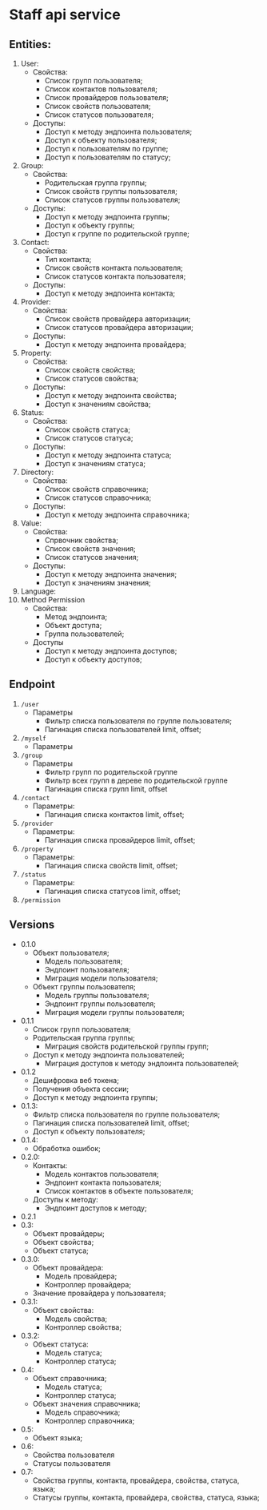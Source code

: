 # Staff api service

## Entities:

1. User:
    * Свойства:
        * Список групп пользователя;
        * Список контактов пользователя;
        * Список провайдеров пользователя;
        * Список свойств пользователя;
        * Список статусов пользователя;
    * Доступы:
        * Доступ к методу эндпоинта пользователя;
        * Доступ к объекту пользователя;
        * Доступ к пользователям по группе;
        * Доступ к пользователям по статусу;
2. Group:
    * Свойства:
        * Родительская группа группы;
        * Список свойств группы пользователя;
        * Список статусов группы пользователя;
    * Доступы:
        * Доступ к методу эндпоинта группы;
        * Доступ к объекту группы;
        * Доступ к группе по родительской группе;
3. Contact:
    * Свойства:
        * Тип контакта;
        * Список свойств контакта пользователя;
        * Список статусов контакта пользователя;
    * Доступы:
        * Доступ к методу эндпоинта контакта;
4. Provider:
    * Свойства:
        * Список свойств провайдера авторизации;
        * Список статусов провайдера авторизации;
    * Доступы:
        * Доступ к методу эндпоинта провайдера;
5. Property:
    * Свойства:
        * Список свойств свойства;
        * Список статусов свойства;
    * Доступы:
        * Доступ к методу эндпоинта свойства;
        * Доступ к значениям свойства;
6. Status:
    * Свойства:
        * Список свойств статуса;
        * Список статусов статуса;
    * Доступы:
        * Доступ к методу эндпоинта статуса;
        * Доступ к значениям статуса;
7. Directory:
    * Свойства:
        * Список свойств справочника;
        * Список статусов справочника;
    * Доступы:
        * Доступ к методу эндпоинта справочника;
8. Value:
    * Свойства:
        * Спрвочник свойства;
        * Список свойств значения;
        * Список статусов значения;
    * Доступы:
        * Доступ к методу эндпоинта значения;
        * Доступ к значениям значения;
9. Language:
10. Method Permission
    * Свойства:
        * Метод эндпоинта;
        * Объект доступа;
        * Группа пользователей;
    * Доступы
        * Доступ к методу эндпоинта доступов;
        * Доступ к объекту доступов;

## Endpoint

1. ``/user``
    * Параметры
        * Фильтр списка пользователя по группе пользователя;
        * Пагинация списка пользователей limit, offset;
2. ``/myself``
    * Параметры
3. ``/group``
    * Параметры
        * Фильтр групп по родительской группе
        * Фильтр всех групп в дереве по родительской группе
        * Пагинация списка групп limit, offset
4. ``/contact``
    * Параметры:
        * Пагинация списка контактов limit, offset;
5. ``/provider``
    * Параметры:
        * Пагинация списка провайдеров limit, offset;
6. ``/property``
    * Параметры:
        * Пагинация списка свойств limit, offset;
7. ``/status``
    * Параметры:
        * Пагинация списка статусов limit, offset;
8. ``/permission``

## Versions

* 0.1.0
    * Объект пользователя;
        * Модель пользователя;
        * Эндпоинт пользователя;
        * Миграция модели пользователя;
    * Объект группы пользователя;
        * Модель группы пользователя;
        * Эндпоинт группы пользователя;
        * Миграция модели группы пользователя;
* 0.1.1
    * Список групп пользователя;
    * Родительская группа группы;
        * Миграция свойств родительской группы групп;
    * Доступ к методу эндпоинта пользователей;
        * Миграция доступов к методу эндпоинта пользователей;
* 0.1.2
    * Дешифровка веб токена;
    * Получения объекта сессии;
    * Доступ к методу эндпоинта группы;
* 0.1.3:
    * Фильтр списка пользователя по группе пользователя;
    * Пагинация списка пользователей limit, offset;
    * Доступ к объекту пользователя;
* 0.1.4:
    * Обработка ошибок;
* 0.2.0:
    * Контакты:
        * Модель контактов пользователя;
        * Эндпоинт контакта пользователя;
        * Список контактов в объекте пользователя;
    * Доступы к методу:
        * Эндпоинт доступов к методу;
* 0.2.1
* 0.3:
    * Объект провайдеры;
    * Объект свойства;
    * Объект статуса;
* 0.3.0:
    * Объект провайдера:
        * Модель провайдера;
        * Контроллер провайдера;
    * Значение провайдера у пользователя;
* 0.3.1:
    * Объект свойства:
        * Модель свойства;
        * Контроллер свойства;
* 0.3.2:
    * Объект статуса:
        * Модель статуса;
        * Контроллер статуса;
* 0.4:
    * Объект справочника;
        * Модель статуса;
        * Контроллер статуса;
    * Объект значения справочника;
        * Модель справочника;
        * Контроллер справочника;
* 0.5:
    * Объект языка;
* 0.6:
    * Свойства пользователя
    * Статусы пользователя
* 0.7:
    * Свойства группы, контакта, провайдера, свойства, статуса, языка;
    * Статусы группы, контакта, провайдера, свойства, статуса, языка;
